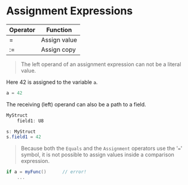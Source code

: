 # Assignment Expressions

| Operator | Function
|-------|------
| = | Assign value
| := | Assign copy

> The left operand of an assignment expression can not be a literal value.

Here 42 is assigned to the variable `a`.
```C#
a = 42
```

The receiving (left) operand can also be a path to a field.

```C#
MyStruct
    field1: U8

s: MyStruct
s.field1 = 42
```

> Because both the `Equals` and the `Assignment` operators use the '`=`' symbol, it is not possible to assign values inside a comparison expression.

```C#
if a = myFunc()      // error!
    ...
```
